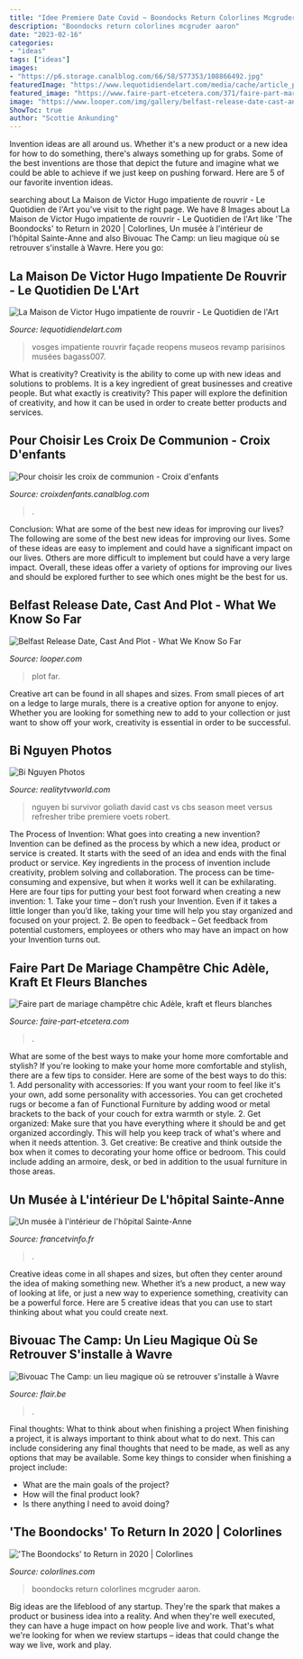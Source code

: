 ```yaml
---
title: "Idee Premiere Date Covid ~ Boondocks Return Colorlines Mcgruder Aaron"
description: "Boondocks return colorlines mcgruder aaron"
date: "2023-02-16"
categories:
- "ideas"
tags: ["ideas"]
images:
- "https://p6.storage.canalblog.com/66/58/577353/108866492.jpg"
featuredImage: "https://www.lequotidiendelart.com/media/cache/article_page_cover/shared/article-image/18358.jpg"
featured_image: "https://www.faire-part-etcetera.com/371/faire-part-mariage-champetre-chic-creatif-kraft-fleurs-blnaches-vue-face2-hd.jpg"
image: "https://www.looper.com/img/gallery/belfast-release-date-cast-and-plot-what-we-know-so-far/whats-the-release-date-for-belfast-1629218713.jpg"
ShowToc: true
author: "Scottie Ankunding"
---
```



Invention ideas are all around us. Whether it's a new product or a new idea for how to do something, there's always something up for grabs. Some of the best inventions are those that depict the future and imagine what we could be able to achieve if we just keep on pushing forward. Here are 5 of our favorite invention ideas.

	

		
searching about La Maison de Victor Hugo impatiente de rouvrir - Le Quotidien de l&#039;Art you've visit to the right page. We have 8 Images about La Maison de Victor Hugo impatiente de rouvrir - Le Quotidien de l&#039;Art like &#039;The Boondocks&#039; to Return in 2020 | Colorlines, Un musée à l&#039;intérieur de l&#039;hôpital Sainte-Anne and also Bivouac The Camp: un lieu magique où se retrouver s&#039;installe à Wavre. Here you go:
		
    
## La Maison De Victor Hugo Impatiente De Rouvrir - Le Quotidien De L&#039;Art

<img loading=lazy src="https://www.lequotidiendelart.com/media/cache/article_page_cover/shared/article-image/18358.jpg" onerror="this.onerror=null;this.src='https://tse4.mm.bing.net/th?id=OIP.bHiXc068kaOWNxBJXX7TRAHaLI&amp;pid=15.1';" alt="La Maison de Victor Hugo impatiente de rouvrir - Le Quotidien de l&#039;Art">

_Source: lequotidiendelart.com_

>vosges impatiente rouvrir façade reopens museos revamp parisinos musées bagass007. 

	

What is creativity?
Creativity is the ability to come up with new ideas and solutions to problems. It is a key ingredient of great businesses and creative people. But what exactly is creativity? This paper will explore the definition of creativity, and how it can be used in order to create better products and services.

    
## Pour Choisir Les Croix De Communion - Croix D&#039;enfants

<img loading=lazy src="https://p6.storage.canalblog.com/66/58/577353/108866492.jpg" onerror="this.onerror=null;this.src='https://tse2.mm.bing.net/th?id=OIP.Hc4_0MEE7cn1OxuPkXYJIQHaKq&amp;pid=15.1';" alt="Pour choisir les croix de communion - Croix d&#039;enfants">

_Source: croixdenfants.canalblog.com_

>. 

	

Conclusion: What are some of the best new ideas for improving our lives?
The following are some of the best new ideas for improving our lives. Some of these ideas are easy to implement and could have a significant impact on our lives. Others are more difficult to implement but could have a very large impact. Overall, these ideas offer a variety of options for improving our lives and should be explored further to see which ones might be the best for us.

    
## Belfast Release Date, Cast And Plot - What We Know So Far

<img loading=lazy src="https://www.looper.com/img/gallery/belfast-release-date-cast-and-plot-what-we-know-so-far/whats-the-release-date-for-belfast-1629218713.jpg" onerror="this.onerror=null;this.src='https://tse3.mm.bing.net/th?id=OIP.mpKsjqcqIHlSaA-13_Q8uQHaEK&amp;pid=15.1';" alt="Belfast Release Date, Cast And Plot - What We Know So Far">

_Source: looper.com_

>plot far. 

	

Creative art can be found in all shapes and sizes. From small pieces of art on a ledge to large murals, there is a creative option for anyone to enjoy. Whether you are looking for something new to add to your collection or just want to show off your work, creativity is essential in order to be successful.

    
## Bi Nguyen Photos

<img loading=lazy src="https://www.realitytvworld.com/images/gallery/4391-o.jpg" onerror="this.onerror=null;this.src='https://tse3.mm.bing.net/th?id=OIP.gMJBDSLLQkXn7fLQgxnh6wHaLH&amp;pid=15.1';" alt="Bi Nguyen Photos">

_Source: realitytvworld.com_

>nguyen bi survivor goliath david cast vs cbs season meet versus refresher tribe premiere voets robert. 

	

The Process of Invention: What goes into creating a new invention?
Invention can be defined as the process by which a new idea, product or service is created. It starts with the seed of an idea and ends with the final product or service. Key ingredients in the process of invention include creativity, problem solving and collaboration. The process can be time-consuming and expensive, but when it works well it can be exhilarating. Here are four tips for putting your best foot forward when creating a new invention: 1. Take your time – don’t rush your Invention. Even if it takes a little longer than you’d like, taking your time will help you stay organized and focused on your project. 2. Be open to feedback – Get feedback from potential customers, employees or others who may have an impact on how your Invention turns out. 
    
## Faire Part De Mariage Champêtre Chic Adèle, Kraft Et Fleurs Blanches

<img loading=lazy src="https://www.faire-part-etcetera.com/371/faire-part-mariage-champetre-chic-creatif-kraft-fleurs-blnaches-vue-face2-hd.jpg" onerror="this.onerror=null;this.src='https://tse4.mm.bing.net/th?id=OIP.qjbEwskCDb6jnWdASg4o5AHaIO&amp;pid=15.1';" alt="Faire part de mariage champêtre chic Adèle, kraft et fleurs blanches">

_Source: faire-part-etcetera.com_

>. 

	

What are some of the best ways to make your home more comfortable and stylish?
If you're looking to make your home more comfortable and stylish, there are a few tips to consider. Here are some of the best ways to do this: 1. Add personality with accessories: If you want your room to feel like it's your own, add some personality with accessories. You can get crocheted rugs or become a fan of Functional Furniture by adding wood or metal brackets to the back of your couch for extra warmth or style. 2. Get organized: Make sure that you have everything where it should be and get organized accordingly. This will help you keep track of what's where and when it needs attention. 3. Get creative: Be creative and think outside the box when it comes to decorating your home office or bedroom. This could include adding an armoire, desk, or bed in addition to the usual furniture in those areas. 
    
## Un Musée à L&#039;intérieur De L&#039;hôpital Sainte-Anne

<img loading=lazy src="https://www.francetvinfo.fr/pictures/AwoFb77AlUEh2d5ZnK8o2Sy9Aeo/1500x843/etl/storage/2016/05/13/etlDataImage5735e923dd6d8.jpg" onerror="this.onerror=null;this.src='https://tse2.mm.bing.net/th?id=OIP.-TGl8lrvBzdB9bFveNGr0gHaEK&amp;pid=15.1';" alt="Un musée à l&#039;intérieur de l&#039;hôpital Sainte-Anne">

_Source: francetvinfo.fr_

>. 

	

Creative ideas come in all shapes and sizes, but often they center around the idea of making something new. Whether it’s a new product, a new way of looking at life, or just a new way to experience something, creativity can be a powerful force. Here are 5 creative ideas that you can use to start thinking about what you could create next.

    
## Bivouac The Camp: Un Lieu Magique Où Se Retrouver S&#039;installe à Wavre

<img loading=lazy src="https://img.static-rmg.be/a/view/q90/w778/h/3267862/kpt-4305-2-jpg.jpg" onerror="this.onerror=null;this.src='https://tse1.mm.bing.net/th?id=OIP.gwfDv5hlwi8oNdhLd9sI0AHaE8&amp;pid=15.1';" alt="Bivouac The Camp: un lieu magique où se retrouver s&#039;installe à Wavre">

_Source: flair.be_

>. 

	

Final thoughts: What to think about when finishing a project
When finishing a project, it is always important to think about what to do next. This can include considering any final thoughts that need to be made, as well as any options that may be available. Some key things to consider when finishing a project include:
- What are the main goals of the project?
- How will the final product look?
- Is there anything I need to avoid doing?

    
## &#039;The Boondocks&#039; To Return In 2020 | Colorlines

<img loading=lazy src="https://www.colorlines.com/sites/default/files/styles/twitter/public/images/articles/2019/09/boondocks-2019.jpg?itok=l5oO1wFW" onerror="this.onerror=null;this.src='https://tse2.mm.bing.net/th?id=OIP.FAkos-MkAL63j7THhVJVqgHaE7&amp;pid=15.1';" alt="&#039;The Boondocks&#039; to Return in 2020 | Colorlines">

_Source: colorlines.com_

>boondocks return colorlines mcgruder aaron. 

	

Big ideas are the lifeblood of any startup. They're the spark that makes a product or business idea into a reality. And when they're well executed, they can have a huge impact on how people live and work. That's what we're looking for when we review startups – ideas that could change the way we live, work and play.


